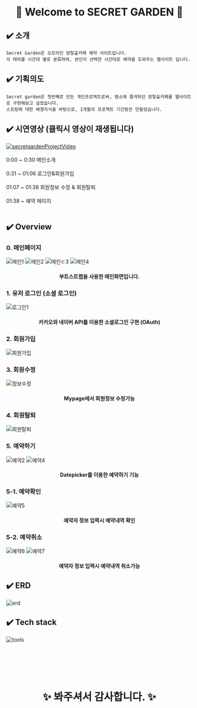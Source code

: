  # <div align="center">:cherry_blossom:  Welcome to SECRET GARDEN :cherry_blossom: </div>

## :heavy_check_mark: 소개
    Secret Garden은 오프라인 방탈출카페 예약 사이트입니다. 
    각 테마를 시간대 별로 분류하여, 본인이 선택한 시간대로 예약을 도와주는 웹사이트 입니다.
## :heavy_check_mark: 기획의도
    Secret garden은 첫번째로 만든 개인프로젝트로써, 평소에 즐겨하던 방탈출카페를 웹사이트로 구현해보고 싶었습니다.
    스프링에 대한 배경지식을 바탕으로, 1개월의 프로젝트 기간동안 만들었습니다.
    

## :heavy_check_mark: 시연영상  (클릭시 영상이 재생됩니다)
[![secretgardenProjectVideo](https://img.youtube.com/vi/qmONs1K2UUc/0.jpg)](https://www.youtube.com/watch?v=qmONs1K2UUc) <br></br>
0:00 ~ 0:30  메인소개 <br></br>
0:31 ~ 01:06 로그인&회원가입 <br></br>
01:07 ~ 01:38 회원정보 수정 & 회원탈퇴 <br></br>
01:38 ~ 예약 페이지 <br></br>
## :heavy_check_mark: Overview
### 0. 메인페이지
![메인1](https://user-images.githubusercontent.com/78129881/128315101-667c765b-4c12-482e-af6c-ebd499f25823.jpg)
![메인2](https://user-images.githubusercontent.com/78129881/128315108-3eae75f2-6ccb-419e-88c7-4ff17517f110.jpg)
![메인ㄷ3](https://user-images.githubusercontent.com/78129881/128315111-0ab12ab7-c7d3-4b1b-9248-2f7c597f576e.jpg)
![메인4](https://user-images.githubusercontent.com/78129881/128315116-0b5f3226-6d2b-4295-88ff-cde4e202ae4c.jpg)

#### <div align="center"> 부트스트랩을 사용한 메인화면입니다. </div>
### 1. 유저 로그인 (소셜 로그인)
![로그인1](https://user-images.githubusercontent.com/78129881/128315152-8ca5b055-5eb8-4695-a595-7ebc299845c8.jpg)
#### <div align="center"> 카카오와 네이버 API를 이용한 소셜로그인 구현 (OAuth) </div>
### 2. 회원가입
![회원가입](https://user-images.githubusercontent.com/78129881/128315161-32a883d4-6b0f-4f3f-88f9-89adb2fffbc8.jpg)

### 3. 회원수정
![정보수정](https://user-images.githubusercontent.com/78129881/128315183-c8687620-a8fb-4690-aff6-26ada7488291.jpg)
#### <div align="center"> Mypage에서 회원정보 수정가능 </div>
### 4. 회원탈퇴
![회원탈퇴](https://user-images.githubusercontent.com/78129881/128315197-9ab64bbd-918d-4d11-9c72-a2efbf7f68f7.jpg)
### 5. 예약하기
![예약2](https://user-images.githubusercontent.com/78129881/128315860-b643a08c-4c4d-46c4-9962-fe2111cfdfc1.jpg)
![예약4](https://user-images.githubusercontent.com/78129881/128315367-9341d29c-78da-4ad2-a1b9-c2bb6324d541.jpg)
#### <div align="center"> Datepicker를 이용한 예약하기 기능 </div>
### 5-1. 예약확인
![예약5](https://user-images.githubusercontent.com/78129881/128315392-faa1be29-d249-41b1-acff-5929c624706f.jpg)
#### <div align="center"> 예약자 정보 입력시 예약내역 확인 </div>
### 5-2. 예약취소
![예약6](https://user-images.githubusercontent.com/78129881/128315433-148f8a18-d910-4b09-a37c-0381e1b4e341.jpg)
![예약7](https://user-images.githubusercontent.com/78129881/128315451-9fb4bcf6-608b-4a48-a007-9b4c69cb4590.jpg)
#### <div align="center"> 예약자 정보 입력시 예약내역 취소가능 </div>


## :heavy_check_mark: ERD
![erd](https://user-images.githubusercontent.com/78129881/128227215-60162b26-4f70-4fb8-9d58-4da0b83f3313.jpg)
## :heavy_check_mark: Tech stack
![tools](https://user-images.githubusercontent.com/78129881/128227254-eaa92183-0cb1-4c9f-a6e9-699c4a7a807d.jpg)
<br></br><br></br><br></br>

 # <div align="center"> :sparkles: 봐주셔서 감사합니다. :sparkles: </div>
